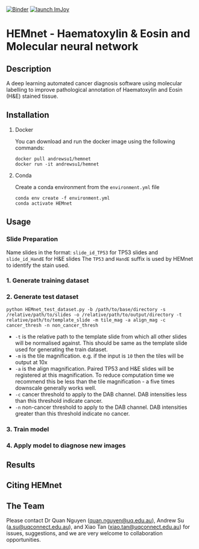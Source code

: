 [![Binder](https://mybinder.org/badge_logo.svg)](https://mybinder.org/v2/gh/BiomedicalMachineLearning/HEMnet/master?filepath=Development)
[![launch ImJoy](https://imjoy.io/static/badge/launch-imjoy-badge.svg)](https://imjoy.io/#/app?plugin=https://github.com/BiomedicalMachineLearning/HEMnet/blob/master/Demo/HEMnet_Tile_Predictor.imjoy.html)

# HEMnet - Haematoxylin & Eosin and Molecular neural network

## Description
A deep learning automated cancer diagnosis software using molecular labelling to improve pathological annotation of 
Haematoxylin and Eosin (H&E) stained tissue. 

## Installation
1. Docker

    You can download and run the docker image using the following commands:
    
    ```
    docker pull andrewsu1/hemnet    
    docker run -it andrewsu1/hemnet
    ```
2. Conda 
   
   Create a conda environment from the `environment.yml` file
   
   ```
   conda env create -f environment.yml
   conda activate HEMnet
   ```
   
    

## Usage
### Slide Preparation

Name slides in the format: `slide_id_TP53` for TP53 slides and `slide_id_HandE` for H&E slides
The `TP53` and `HandE` suffix is used by HEMnet to identify the stain used. 

### 1. Generate training dataset

### 2. Generate test dataset
`python HEMnet_test_dataset.py -b /path/to/base/directory -s /relative/path/to/slides -o /relative/path/to/output/directory
 -t relative/path/to/template_slide -m tile_mag -a align_mag -c cancer_thresh -n non_cancer_thresh`
 * `-t` is the relative path to the template slide from which all other slides will be normalised against. 
 This should be same as the template slide used for generating the train dataset. 
 * `-m` is the tile magnification. e.g. if  the input is `10` then the tiles will be output at 10x
 * `-a` is the align magnification. Paired TP53 and H&E slides will be registered at this magnification. 
 To reduce computation time we recommend this be less than the tile magnification - a five times downscale generally works well.
 * `-c` cancer threshold to apply to the DAB channel. DAB intensities less than this threshold indicate cancer.
 * `-n` non-cancer threshold to apply to the DAB channel. DAB intensities greater than this threshold indicate no cancer. 
### 3. Train model
 
### 4. Apply model to diagnose new images

## Results

## Citing HEMnet

## The Team
Please contact Dr Quan Nguyen (quan.nguyen@uq.edu.au), Andrew Su (a.su@uqconnect.edu.au), 
and Xiao Tan (xiao.tan@uqconnect.edu.au) for issues, suggestions, 
and we are very welcome to collaboration opportunities.

